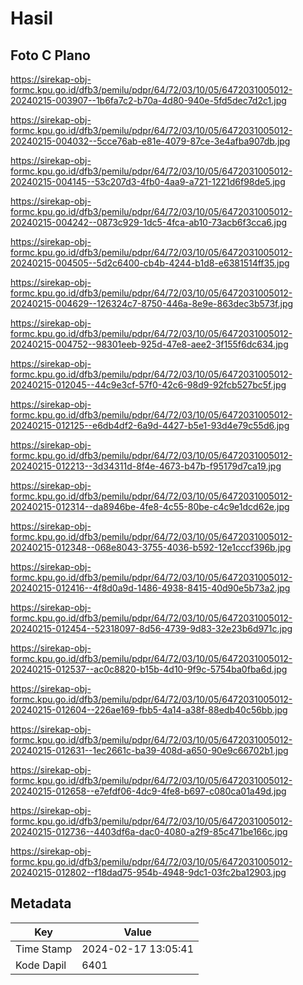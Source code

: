 # Hasil

## Foto C Plano

https://sirekap-obj-formc.kpu.go.id/dfb3/pemilu/pdpr/64/72/03/10/05/6472031005012-20240215-003907--1b6fa7c2-b70a-4d80-940e-5fd5dec7d2c1.jpg

https://sirekap-obj-formc.kpu.go.id/dfb3/pemilu/pdpr/64/72/03/10/05/6472031005012-20240215-004032--5cce76ab-e81e-4079-87ce-3e4afba907db.jpg

https://sirekap-obj-formc.kpu.go.id/dfb3/pemilu/pdpr/64/72/03/10/05/6472031005012-20240215-004145--53c207d3-4fb0-4aa9-a721-1221d6f98de5.jpg

https://sirekap-obj-formc.kpu.go.id/dfb3/pemilu/pdpr/64/72/03/10/05/6472031005012-20240215-004242--0873c929-1dc5-4fca-ab10-73acb6f3cca6.jpg

https://sirekap-obj-formc.kpu.go.id/dfb3/pemilu/pdpr/64/72/03/10/05/6472031005012-20240215-004505--5d2c6400-cb4b-4244-b1d8-e6381514ff35.jpg

https://sirekap-obj-formc.kpu.go.id/dfb3/pemilu/pdpr/64/72/03/10/05/6472031005012-20240215-004629--126324c7-8750-446a-8e9e-863dec3b573f.jpg

https://sirekap-obj-formc.kpu.go.id/dfb3/pemilu/pdpr/64/72/03/10/05/6472031005012-20240215-004752--98301eeb-925d-47e8-aee2-3f155f6dc634.jpg

https://sirekap-obj-formc.kpu.go.id/dfb3/pemilu/pdpr/64/72/03/10/05/6472031005012-20240215-012045--44c9e3cf-57f0-42c6-98d9-92fcb527bc5f.jpg

https://sirekap-obj-formc.kpu.go.id/dfb3/pemilu/pdpr/64/72/03/10/05/6472031005012-20240215-012125--e6db4df2-6a9d-4427-b5e1-93d4e79c55d6.jpg

https://sirekap-obj-formc.kpu.go.id/dfb3/pemilu/pdpr/64/72/03/10/05/6472031005012-20240215-012213--3d34311d-8f4e-4673-b47b-f95179d7ca19.jpg

https://sirekap-obj-formc.kpu.go.id/dfb3/pemilu/pdpr/64/72/03/10/05/6472031005012-20240215-012314--da8946be-4fe8-4c55-80be-c4c9e1dcd62e.jpg

https://sirekap-obj-formc.kpu.go.id/dfb3/pemilu/pdpr/64/72/03/10/05/6472031005012-20240215-012348--068e8043-3755-4036-b592-12e1cccf396b.jpg

https://sirekap-obj-formc.kpu.go.id/dfb3/pemilu/pdpr/64/72/03/10/05/6472031005012-20240215-012416--4f8d0a9d-1486-4938-8415-40d90e5b73a2.jpg

https://sirekap-obj-formc.kpu.go.id/dfb3/pemilu/pdpr/64/72/03/10/05/6472031005012-20240215-012454--52318097-8d56-4739-9d83-32e23b6d971c.jpg

https://sirekap-obj-formc.kpu.go.id/dfb3/pemilu/pdpr/64/72/03/10/05/6472031005012-20240215-012537--ac0c8820-b15b-4d10-9f9c-5754ba0fba6d.jpg

https://sirekap-obj-formc.kpu.go.id/dfb3/pemilu/pdpr/64/72/03/10/05/6472031005012-20240215-012604--226ae169-fbb5-4a14-a38f-88edb40c56bb.jpg

https://sirekap-obj-formc.kpu.go.id/dfb3/pemilu/pdpr/64/72/03/10/05/6472031005012-20240215-012631--1ec2661c-ba39-408d-a650-90e9c66702b1.jpg

https://sirekap-obj-formc.kpu.go.id/dfb3/pemilu/pdpr/64/72/03/10/05/6472031005012-20240215-012658--e7efdf06-4dc9-4fe8-b697-c080ca01a49d.jpg

https://sirekap-obj-formc.kpu.go.id/dfb3/pemilu/pdpr/64/72/03/10/05/6472031005012-20240215-012736--4403df6a-dac0-4080-a2f9-85c471be166c.jpg

https://sirekap-obj-formc.kpu.go.id/dfb3/pemilu/pdpr/64/72/03/10/05/6472031005012-20240215-012802--f18dad75-954b-4948-9dc1-03fc2ba12903.jpg


## Metadata

| Key        | Value               |
| ---------- | ------------------- |
| Time Stamp | 2024-02-17 13:05:41 |
| Kode Dapil | 6401                |



